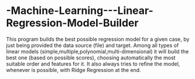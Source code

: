 # -Machine-Learning---Linear-Regression-Model-Builder

This program builds the best possible regression model for a given case, by just being provided the data source (file) and target. Among all types of linear models (simple,multiple,polynomial,multi-dimensional) it will build the best one (based on possible scores), choosing automatically the most suitable order and features for it. It also always tries to refine the model, whenever is possible, with Ridge Regression at the end.

